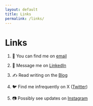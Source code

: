 ```yaml
---
layout: default
title: Links
permalink: /links/
---
```

# Links
<div class="post-line"></div>

1. 📧 You can find me on [email][email]

1. 🔗 Message me on [LinkedIn][linkedin]

1. ✍️ Read writing on the [Blog](/)

1. 🐦 Find me infrequently on X ([Twitter][twitter])

1. 📷 Possibly see updates on [Instagram][insta]




[twitter]: https://www.twitter.com/danblundell
[insta]: https://www.instagram.com/dantblundell
[email]: mailto:hello@danblundell.com
[youtube]: https://www.youtube.com/watch?v=RdRnJPIbYmc
[linkedin]: https://www.linkedin.com/in/danielblundell/
